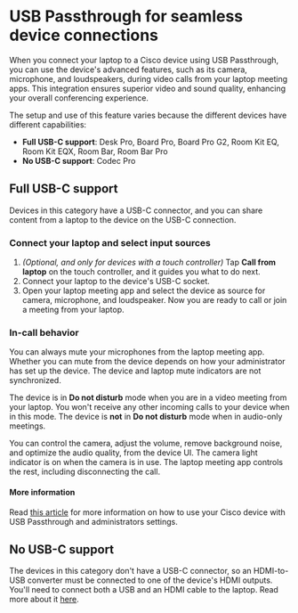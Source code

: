 # USB Passthrough for seamless device connections

When you connect your laptop to a Cisco device using USB Passthrough, you can use the device's advanced features, such as its camera, microphone, and loudspeakers, during video calls from your laptop meeting apps. This integration ensures superior video and sound quality, enhancing your overall conferencing experience.

The setup and use of this feature varies because the different devices have different capabilities:

* **Full USB-C support**: Desk Pro, Board Pro, Board Pro G2, Room Kit EQ, Room Kit EQX, Room Bar, Room Bar Pro
* **No USB-C support**: Codec Pro

## Full USB-C support

Devices in this category have a USB-C connector, and you can share content from a laptop to the device on the USB-C connection.

### Connect your laptop and select input sources

1. *(Optional, and only for devices with a touch controller)* Tap **Call from laptop** on the touch controller, and it guides you what to do next.
2. Connect your laptop to the device's USB-C socket.
3. Open your laptop meeting app and select the device as source for camera, microphone, and loudspeaker. Now you are ready to call or join a meeting from your laptop.


### In-call behavior

You can always mute your microphones from the laptop meeting app. Whether you can mute from the device depends on how your administrator has set up the device. The device and laptop mute indicators are not synchronized. 

The device is in **Do not disturb** mode when you are in a video meeting from your laptop. You won't receive any other incoming calls to your device when in this mode. The device is **not** in **Do not disturb** mode when in audio-only meetings.

You can control the camera, adjust the volume, remove background noise, and optimize the audio quality, from the device UI. The camera light indicator is on when the camera is in use. The laptop meeting app controls the rest, including disconnecting the call.


#### More information

Read [this article](https://help.webex.com/en-us/article/ney3qxe/Call-from-laptop-using-your-Cisco-device-as-a-web-camera) for more information on how to use your Cisco device with USB Passthrough and administrators settings.

## No USB-C support

The devices in this category don't have a USB-C connector, so an HDMI-to-USB converter must be connected to one of the device's HDMI outputs. You'll need to connect both a USB and an HDMI cable to the laptop. 
Read more about it [here](https://help.webex.com/en-us/article/ney3qxe/Call-from-laptop-using-your-Cisco-device-as-a-web-camera#Cisco_Reference.dita_d3c1dbe8-4263-4d55-b19f-6a49478be4c5).
